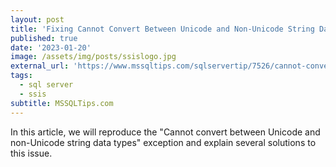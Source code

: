 ```yaml
---
layout: post
title: 'Fixing Cannot Convert Between Unicode and Non-Unicode String Data Types in SSIS'
published: true
date: '2023-01-20'
image: /assets/img/posts/ssislogo.jpg
external_url: 'https://www.mssqltips.com/sqlservertip/7526/cannot-convert-between-unicode-and-non-unicode-string-data-types-ssis-error/?_utm_source=HadiFadlallah'
tags:
  - sql server
  - ssis
subtitle: MSSQLTips.com
---
```

In this article, we will reproduce the "Cannot convert between Unicode and non-Unicode string data types" exception and explain several solutions to this issue.

